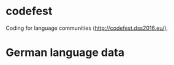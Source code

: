 # codefest
Coding for language communities (http://codefest.dss2016.eu/), 

# German language data

